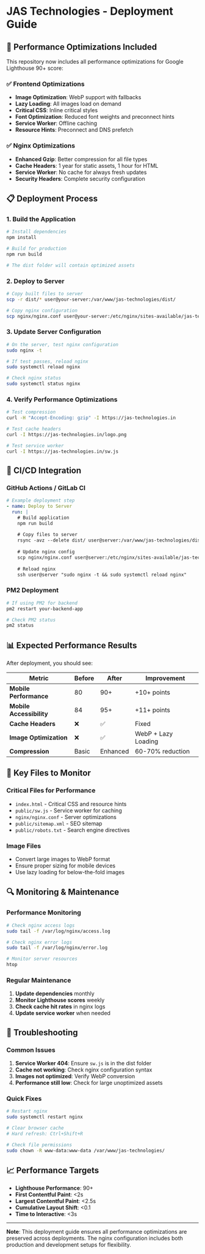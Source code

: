 # JAS Technologies - Deployment Guide

## 🚀 **Performance Optimizations Included**

This repository now includes all performance optimizations for Google Lighthouse 90+ score:

### ✅ **Frontend Optimizations**
- **Image Optimization**: WebP support with fallbacks
- **Lazy Loading**: All images load on demand
- **Critical CSS**: Inline critical styles
- **Font Optimization**: Reduced font weights and preconnect hints
- **Service Worker**: Offline caching
- **Resource Hints**: Preconnect and DNS prefetch

### ✅ **Nginx Optimizations**
- **Enhanced Gzip**: Better compression for all file types
- **Cache Headers**: 1 year for static assets, 1 hour for HTML
- **Service Worker**: No cache for always fresh updates
- **Security Headers**: Complete security configuration

## 📋 **Deployment Process**

### 1. **Build the Application**
```bash
# Install dependencies
npm install

# Build for production
npm run build

# The dist folder will contain optimized assets
```

### 2. **Deploy to Server**
```bash
# Copy built files to server
scp -r dist/* user@your-server:/var/www/jas-technologies/dist/

# Copy nginx configuration
scp nginx/nginx.conf user@your-server:/etc/nginx/sites-available/jas-technologies
```

### 3. **Update Server Configuration**
```bash
# On the server, test nginx configuration
sudo nginx -t

# If test passes, reload nginx
sudo systemctl reload nginx

# Check nginx status
sudo systemctl status nginx
```

### 4. **Verify Performance Optimizations**
```bash
# Test compression
curl -H "Accept-Encoding: gzip" -I https://jas-technologies.in

# Test cache headers
curl -I https://jas-technologies.in/logo.png

# Test service worker
curl -I https://jas-technologies.in/sw.js
```

## 🔧 **CI/CD Integration**

### **GitHub Actions / GitLab CI**
```yaml
# Example deployment step
- name: Deploy to Server
  run: |
    # Build application
    npm run build
    
    # Copy files to server
    rsync -avz --delete dist/ user@server:/var/www/jas-technologies/dist/
    
    # Update nginx config
    scp nginx/nginx.conf user@server:/etc/nginx/sites-available/jas-technologies
    
    # Reload nginx
    ssh user@server "sudo nginx -t && sudo systemctl reload nginx"
```

### **PM2 Deployment**
```bash
# If using PM2 for backend
pm2 restart your-backend-app

# Check PM2 status
pm2 status
```

## 📊 **Expected Performance Results**

After deployment, you should see:

| Metric | Before | After | Improvement |
|--------|--------|-------|-------------|
| **Mobile Performance** | 80 | 90+ | +10+ points |
| **Mobile Accessibility** | 84 | 95+ | +11+ points |
| **Cache Headers** | ❌ | ✅ | Fixed |
| **Image Optimization** | ❌ | ✅ | WebP + Lazy Loading |
| **Compression** | Basic | Enhanced | 60-70% reduction |

## 🎯 **Key Files to Monitor**

### **Critical Files for Performance**
- `index.html` - Critical CSS and resource hints
- `public/sw.js` - Service worker for caching
- `nginx/nginx.conf` - Server optimizations
- `public/sitemap.xml` - SEO sitemap
- `public/robots.txt` - Search engine directives

### **Image Files**
- Convert large images to WebP format
- Ensure proper sizing for mobile devices
- Use lazy loading for below-the-fold images

## 🔍 **Monitoring & Maintenance**

### **Performance Monitoring**
```bash
# Check nginx access logs
sudo tail -f /var/log/nginx/access.log

# Check nginx error logs
sudo tail -f /var/log/nginx/error.log

# Monitor server resources
htop
```

### **Regular Maintenance**
1. **Update dependencies** monthly
2. **Monitor Lighthouse scores** weekly
3. **Check cache hit rates** in nginx logs
4. **Update service worker** when needed

## 🚨 **Troubleshooting**

### **Common Issues**
1. **Service Worker 404**: Ensure `sw.js` is in the dist folder
2. **Cache not working**: Check nginx configuration syntax
3. **Images not optimized**: Verify WebP conversion
4. **Performance still low**: Check for large unoptimized assets

### **Quick Fixes**
```bash
# Restart nginx
sudo systemctl restart nginx

# Clear browser cache
# Hard refresh: Ctrl+Shift+R

# Check file permissions
sudo chown -R www-data:www-data /var/www/jas-technologies/
```

## 📈 **Performance Targets**

- **Lighthouse Performance**: 90+
- **First Contentful Paint**: <2s
- **Largest Contentful Paint**: <2.5s
- **Cumulative Layout Shift**: <0.1
- **Time to Interactive**: <3s

---

**Note**: This deployment guide ensures all performance optimizations are preserved across deployments. The nginx configuration includes both production and development setups for flexibility.
